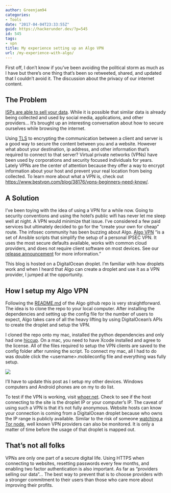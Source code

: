 ```yaml
---
author: Greenjam94
categories:
- Tools
date: "2017-04-04T23:33:55Z"
guid: https://hackerunder.dev/?p=545
id: 545
tags:
- vpn
title: My experience setting up an Algo VPN
url: /my-experience-with-algo/
---
```


First off, I don’t know if you’ve been avoiding the political storm as much as I have but there’s one thing that’s been so retweeted, shared, and updated that I couldn’t avoid it. The discussion about the privacy of our internet content.

## The Problem

[ISPs are able to sell your data](https://www.usatoday.com/story/tech/news/2017/04/04/isps-can-now-collect-and-sell-your-data-what-know-internet-privacy/100015356/). While it is possible that similar data is already being collected and used by social media, applications, and other providers… It’s brought up an interesting conversation about how to secure ourselves while browsing the internet.

Using [TLS](https://hackerunder.dev/tls-what-is-it-and-why-it-matters/) to encrypting the communication between a client and server is a good way to secure the content between you and a website. However what about your destination, ip address, and other information that’s required to connect to that server? Virtual private networks (VPNs) have been used by corporations and security focused individuals for years. Lately VPNs are the center of attention because they offer a way to encrypt information about your host and prevent your real location from being collected. To learn more about what a VPN is, check out <https://www.bestvpn.com/blog/38176/vpns-beginners-need-know/>.

## A Solution

I’ve been toying with the idea of using a VPN for a while now. Going to security conventions and using the hotel’s public wifi has never let me sleep well at night. A VPN would minimize that issue. I’ve considered a few paid services but ultimately decided to go for the “create your own for cheap” route. The infosec community has been buzzing about Algo. [Algo VPN](https://github.com/trailofbits/algo) “is a set of Ansible scripts that simplify the setup of a personal IPSEC VPN. It uses the most secure defaults available, works with common cloud providers, and does not require client software on most devices. See our [release announcement](https://blog.trailofbits.com/2016/12/12/meet-algo-the-vpn-that-works/) for more information.”

This blog is hosted on a DigitalOcean droplet. I’m familiar with how droplets work and when I heard that Algo can create a droplet and use it as a VPN provider, I jumped at the opportunity.

## How I setup my Algo VPN

Following the [README.md](https://github.com/trailofbits/algo) of the Algo github repo is very straightforward. The idea is to clone the repo to your local computer. After installing the dependencies and setting up the config file for the number of users to expect, Algo takes care of all the heavy lifting by using DigitalOcean’s APIs to create the droplet and setup the VPN.

I cloned the repo onto my mac, installed the python dependencies and only had one [hiccup](https://github.com/trailofbits/algo/issues/351). On a mac, you need to have Xcode installed and agree to the license. All of the files required to setup the VPN clients are saved to the config folder after running the script. To connect my mac, all I had to do was double click the &lt;username&gt;.mobileconfig file and everything was fully setup.

[![](https://hackerunder.dev/wp-content/uploads/2017/04/Screen-Shot-2017-04-04-at-10.43.10-PM-300x109.png)](https://hackerunder.dev/wp-content/uploads/2017/04/Screen-Shot-2017-04-04-at-10.43.10-PM.png)

I’ll have to update this post as I setup my other devices. Windows computers and Android phones are on my to do list.

To test if the VPN is working, visit [whoer.net](http://www.whoer.net). Check to see if the host connecting to the site is the droplet IP or your computer’s IP. The caveat of using such a VPN is that it’s not fully anonymous. Website hosts can know your connection is coming from a DigitalOcean droplet because who owns the IP range is publicly available. Similar to the risk of someone [watching a Tor node](https://nakedsecurity.sophos.com/2015/06/25/can-you-trust-tors-exit-nodes/), well known VPN providers can also be monitored. It is only a matter of time before the usage of that droplet is mapped out.

## That’s not all folks

VPNs are only one part of a secure digital life. Using HTTPS when connecting to websites, resetting passwords every few months, and enabling two factor authentication is also important. As far as “providers selling our data”… The best way to prevent that is to choose providers with a stronger commitment to their users than those who care more about improving their profits.